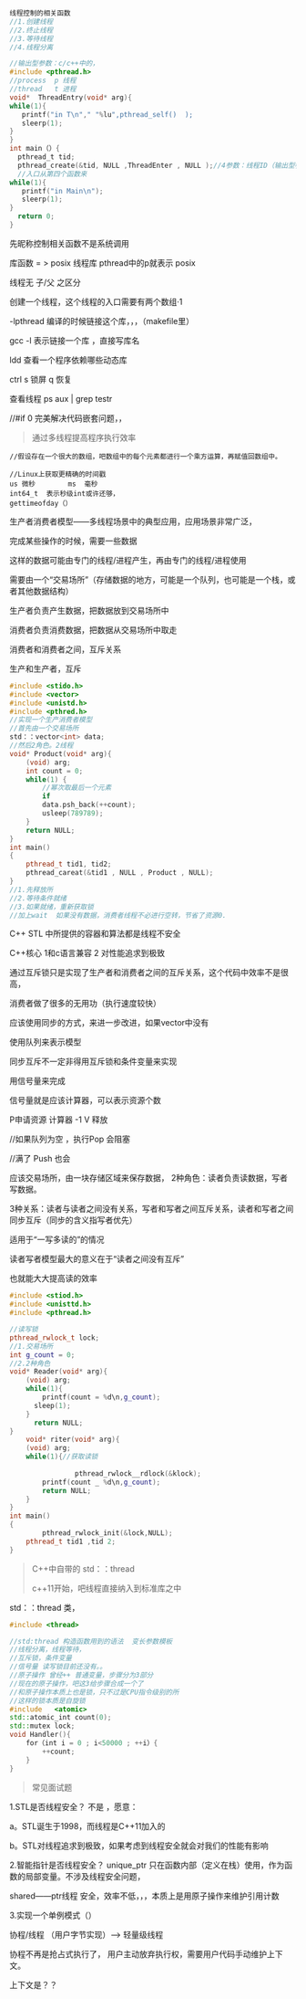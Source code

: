 ```c
线程控制的相关函数
//1.创建线程
//2.终止线程
//3.等待线程
//4.线程分离

//输出型参数：c/c++中的，
#include <pthread.h>
//process  p 线程
//thread   t 进程
void*  ThreadEntry(void* arg){
while(1){
   printf("in T\n"," "%lu",pthread_self()  );
   sleerp(1);
}
}
int main（）{
  pthread_t tid;
  pthread_create(&tid, NULL ,ThreadEnter , NULL );//4参数：线程ID（输出型参数）；结构体（设置线程属性）；参数和返回值为void*的函数指针（泛型编程）；；
  //入口从第四个函数来
while(1){
   printf("in Main\n");
   sleerp(1);
}
  return 0;
}
```

先昵称控制相关函数不是系统调用

库函数 = > posix 线程库  pthread中的p就表示 posix

线程无   子/父  之区分



创建一个线程，这个线程的入口需要有两个数组·1



-lpthread 编译的时候链接这个库，，，（makefile里）

gcc -l 表示链接一个库 ，直接写库名



ldd 查看一个程序依赖哪些动态库



ctrl s  锁屏 q 恢复

查看线程 ps aux | grep testr



//#if 0  完美解决代码嵌套问题，，



> 通过多线程提高程序执行效率

```
//假设存在一个很大的数组，吧数组中的每个元素都进行一个乘方运算，再赋值回数组中。

//Linux上获取更精确的时间戳
us 微秒        ms  毫秒
int64_t  表示秒级int或许还够，
gettimeofday（）
```



生产者消费者模型——多线程场景中的典型应用，应用场景非常广泛，



完成某些操作的时候，需要一些数据

这样的数据可能由专门的线程/进程产生，再由专门的线程/进程使用

需要由一个“交易场所”（存储数据的地方，可能是一个队列，也可能是一个栈，或者其他数据结构）

生产者负责产生数据，把数据放到交易场所中

消费者负责消费数据，把数据从交易场所中取走

消费者和消费者之间，互斥关系

生产和生产者，互斥

```c++
#include <stido.h>
#include <vector>
#include <unistd.h>
#include <pthred.h>
//实现一个生产消费者模型
//首先由一个交易场所
std：：vector<int> data;
//然后2角色。2线程
void* Product(void* arg){
    (void) arg;
    int count = 0;
    while(1) {
        //幂次取最后一个元素
        if
        data.psh_back(++count);
        usleep(789789);
    }
    return NULL;
}
int main()
{
    pthread_t tid1, tid2;
    pthread_careat(&tid1 , NULL , Product , NULL);
}
//1.先释放所
//2.等待条件就绪
//3.如果就绪，重新获取锁
//加上wait  如果没有数据，消费者线程不必进行空转，节省了资源0.
```

C++ STL 中所提供的容器和算法都是线程不安全

C++核心  1和c语言兼容      2  对性能追求到极致

通过互斥锁只是实现了生产者和消费者之间的互斥关系，这个代码中效率不是很高，

消费者做了很多的无用功（执行速度较快）

应该使用同步的方式，来进一步改进，如果vector中没有



使用队列来表示模型

同步互斥不一定非得用互斥锁和条件变量来实现

用信号量来完成

信号量就是应该计算器，可以表示资源个数

P申请资源 计算器 -1   V 释放



//如果队列为空 ，执行Pop 会阻塞  

//满了  Push   也会









应该交易场所，由一块存储区域来保存数据， 2种角色：读者负责读数据，写者 写数据。

3种关系：读者与读者之间没有关系，写者和写者之间互斥关系，读者和写者之间同步互斥（同步的含义指写者优先）

适用于“一写多读的”的情况

读者写者模型最大的意义在于“读者之间没有互斥”

也就能大大提高读的效率

```c++
#include <stiod.h>
#include <unisttd.h>
#include <pthread.h>

//读写锁
pthread_rwlock_t lock;
//1.交易场所
int g_count = 0;
//2.2种角色
void* Reader(void* arg){
    (void) arg;
    while(1){
        printf(count = %d\n,g_count);
      sleep(1);
    }
      return NULL;
}
    void* riter(void* arg){
    (void) arg;
    while(1){//获取读锁
     
                pthread_rwlock__rdlock(&klock);
        printf(count _ %d\n,g_count);
        return NULL;
    }
}
int main()
{
        pthread_rwlock_init(&lock,NULL);
    pthread_t tid1 ,tid 2;
}
```

> 
>
> C++中自带的   std：：thread
>
> c++11开始，吧线程直接纳入到标准库之中

std：：thread 类，



```c++
#include <thread>

//std:thread 构造函数用到的语法  变长参数模板
//线程分离，线程等待，
//互斥锁，条件变量
//信号量 读写锁目前还没有。。
//原子操作 曾经++ 普通变量，步骤分为3部分
//现在的原子操作，吧这3给步骤合成一个了
//和原子操作本质上也是锁，只不过是CPU指令级别的所
//这样的锁本质是自旋锁
#include   <atomic>
std::atomic_int count(0);
std::mutex lock;
void Handler(){
    for（int i = 0 ; i<50000 ; ++i）{
        ++count;
    }
}
```

> 常见面试题

1.STL是否线程安全？ 不是 ，愿意：

  a。STL诞生于1998，而线程是C++11加入的

b。STL对线程追求到极致，如果考虑到线程安全就会对我们的性能有影响

2.智能指针是否线程安全？
unique_ptr  只在函数内部（定义在栈）使用，作为函数的局部变量。不涉及线程安全问题，

shared——ptr线程 安全，效率不低，，，本质上是用原子操作来维护引用计数

3.实现一个单例模式（）

协程/线程 （用户字节实现）—>  轻量级线程

协程不再是抢占式执行了，   用户主动放弃执行权，需要用户代码手动维护上下文。



上下文是？？















